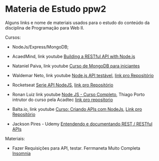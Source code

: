 # Materia de Estudo ppw2
Alguns links e nome de materiais usados para o estudo do conteúdo da disciplina de   Programação para Web II.

Cursos:
- NodeJs/Express/MongoDB;

- AcaedMind, link youtube [Building a RESTful API with Node.js](https://www.youtube.com/watch?v=0oXYLzuucwE&list=PL55RiY5tL51q4D-B63KBnygU6opNPFk_q)
- Nataniel Paiva, link youtube [Curso de MongoDB para iniciantes](https://www.youtube.com/playlist?list=PLxuFqIk29JL0DMM0Z-S9_XEHAexXvhYyb)

- Waldemar Neto, link youtube [Node.js API testável](https://www.youtube.com/playlist?list=PLz_YTBuxtxt74aOA2W8ArqZpsPlxP-JC9), 
    [link pro Repositório](https://github.com/waldemarnt/testable-nodejs-api)

- Rocketseat [Serie API NodeJS](https://www.youtube.com/playlist?list=PL85ITvJ7FLoiXVwHXeOsOuVppGbBzo2dp), 
    [link pro Repositório](https://github.com/RocketSeat/serie-api-rest-node)

- Ronan Luiz link youtube [Node JS - Curso Completo](https://www.youtube.com/playlist?list=PLGnV2JjmTelmnsZ0tPBkMNoEDGXwjgX_f),
    Thiago Porto intrutor do curso pela Acadtec [link pro repositorio](https://github.com/Acadtec/nodejs)
    
- Balta.io, link youtube [Curso: Criando APIs com NodeJs](https://www.youtube.com/playlist?list=PLHlHvK2lnJndvvycjBqQAbgEDqXxKLoqn),
    [Link pro Repositório](https://github.com/balta-io/1972)

- Jackson Pires - Udemy [Entendendo e documentando REST / RESTful APIs](https://www.udemy.com/restful-apis/)

Materiais:
- Fazer Requisições para API, testar. Ferrmaneta Muito Completa [Insomnia](https://insomnia.rest/download/)
